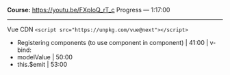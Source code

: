 **Course:** https://youtu.be/FXpIoQ_rT_c
Progress ― 1:17:00

---
Vue CDN
`<script src="https://unpkg.com/vue@next"></script>`

+ Registering components (to use component in component) | 41:00 | v-bind:
+ modelValue | 50:00 
+ this.$emit | 53:00   